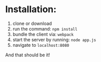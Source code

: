 # Installation:

1) clone or download
2) run the command: `npm install`
3) bundle the client via: `webpack`
4) start the server by running: `node app.js`
5) navigate to `localhost:8080`

And that should be it!
